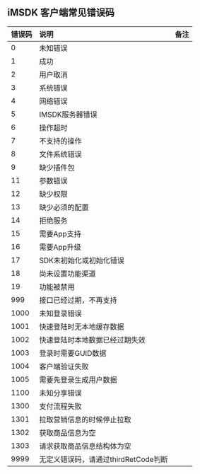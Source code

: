 ## iMSDK 客户端常见错误码

| 错误码 | 说明 | 备注 |
| :-- | :-- | :-- |
| 0 | 未知错误 | |
| 1 | 成功 | |
| 2 | 用户取消 | |
| 3 | 系统错误 | |
| 4 | 网络错误 | |
| 5 | IMSDK服务器错误 | |
| 6 | 操作超时 | |
| 7 | 不支持的操作 | |
| 8 | 文件系统错误 | |
| 9 | 缺少插件包 | |
| 11 | 参数错误 | |
| 12 | 缺少权限 | |
| 13 | 缺少必须的配置 | |
| 14 | 拒绝服务 | |
| 15 | 需要App支持 | |
| 16 | 需要App升级 | |
| 17 | SDK未初始化或初始化错误 | |
| 18 | 尚未设置功能渠道 | |
| 19 | 功能被禁用 | |
| 999 | 接口已经过期，不再支持 | |
| 1000 | 未知登录错误 | |
| 1001 | 快速登陆时无本地缓存数据 | |
| 1002 | 快速登陆时本地数据已经过期失效 | |
| 1003 | 登录时需要GUID数据 | |
| 1004 | 客户端验证失败 | |
| 1005 | 需要先登录生成用户数据 | |
| 1100 | 未知分享错误 | |
| 1300 | 支付流程失败 | |
| 1301 | 拉取营销信息的时候停止拉取 | |
| 1302 | 获取商品信息为空 | |
| 1303 | 请求获取商品信息结构体为空 | |
| 9999 | 无定义错误码，请通过thirdRetCode判断 | |
